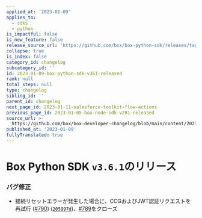 ```yaml
---
applied_at: '2023-01-09'
applies_to:
  - sdks
  - python
is_impactful: false
is_new_feature: false
release_source_url: 'https://github.com/box/box-python-sdk/releases/tag/v3.6.1'
collapse: true
is_index: false
category_id: changelog
subcategory_id: ''
id: 2023-01-09-box-python-sdk-v361-released
rank: null
total_steps: null
type: changelog
sibling_id: ''
parent_id: changelog
next_page_id: 2023-01-11-salesforce-toolkit-flow-actions
previous_page_id: 2023-01-05-box-node-sdk-v281-released
source_url: >-
  https://github.com/box/box-developer-changelog/blob/main/content/2023/01-09-box-python-sdk-v361-released.md
published_at: '2023-01-09'
fullyTranslated: true
---
```

# Box Python SDK `v3.6.1`のリリース

### バグ修正

* 接続リセットエラーが発生した場合に、CCGおよびJWT認証リクエストを再試行 ([#790][1]) ([`205997d`][2])、[#789][3]をクローズ

[1]: https://github.com/box/box-python-sdk/issues/790

[2]: https://github.com/box/box-python-sdk/commit/205997db9870395b9dd042854c4201338dcf925f

[3]: https://github.com/box/box-python-sdk/issues/789

